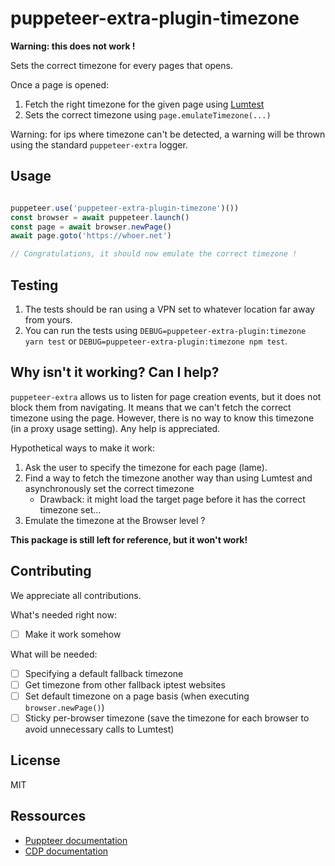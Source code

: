 # puppeteer-extra-plugin-timezone

**Warning: this does not work !**

Sets the correct timezone for every pages that opens.

Once a page is opened:

1. Fetch the right timezone for the given page using [Lumtest](https://lumtest.com/myip.json)
2. Sets the correct timezone using `page.emulateTimezone(...)`

Warning: for ips where timezone can't be detected, a warning will be thrown using the standard `puppeteer-extra` logger.

## Usage

```javascript

puppeteer.use('puppeteer-extra-plugin-timezone')())
const browser = await puppeteer.launch()
const page = await browser.newPage()
await page.goto('https://whoer.net')

// Congratulations, it should now emulate the correct timezone !
```

## Testing

1. The tests should be ran using a VPN set to whatever location far away from yours.
2. You can run the tests using `DEBUG=puppeteer-extra-plugin:timezone yarn test` or `DEBUG=puppeteer-extra-plugin:timezone npm test`.

## Why isn't it working? Can I help?

`puppeteer-extra` allows us to listen for page creation events, but it does not block them from navigating.
It means that we can't fetch the correct timezone using the page. However, there is no way to know this timezone (in a proxy usage setting).
Any help is appreciated.

Hypothetical ways to make it work:

1. Ask the user to specify the timezone for each page (lame).
2. Find a way to fetch the timezone another way than using Lumtest and asynchronously set the correct timezone
    - Drawback: it might load the target page before it has the correct timezone set...
3. Emulate the timezone at the Browser level ?

**This package is still left for reference, but it won't work!**

## Contributing

We appreciate all contributions.

What's needed right now:

- [ ] Make it work somehow

What will be needed:

- [ ] Specifying a default fallback timezone
- [ ] Get timezone from other fallback iptest websites
- [ ] Set default timezone on a page basis (when executing `browser.newPage()`)
- [ ] Sticky per-browser timezone (save the timezone for each browser to avoid unnecessary calls to Lumtest)

## License

MIT

## Ressources

- [Puppteer documentation](https://pptr.dev)
- [CDP documentation](https://chromedevtools.github.io/devtools-protocol/)
